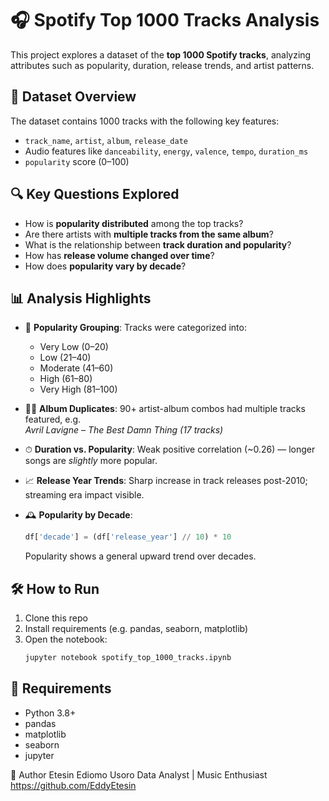 # 🎧 Spotify Top 1000 Tracks Analysis

This project explores a dataset of the **top 1000 Spotify tracks**, analyzing attributes such as popularity, duration, release trends, and artist patterns.

## 📁 Dataset Overview

The dataset contains 1000 tracks with the following key features:

- `track_name`, `artist`, `album`, `release_date`
- Audio features like `danceability`, `energy`, `valence`, `tempo`, `duration_ms`
- `popularity` score (0–100)

## 🔍 Key Questions Explored

- How is **popularity distributed** among the top tracks?
- Are there artists with **multiple tracks from the same album**?
- What is the relationship between **track duration and popularity**?
- How has **release volume changed over time**?
- How does **popularity vary by decade**?

## 📊 Analysis Highlights

- 🎵 **Popularity Grouping**: Tracks were categorized into:
  - Very Low (0–20)
  - Low (21–40)
  - Moderate (41–60)
  - High (61–80)
  - Very High (81–100)

- 👯‍♂️ **Album Duplicates**: 90+ artist-album combos had multiple tracks featured, e.g.  
  *Avril Lavigne – The Best Damn Thing (17 tracks)*

- ⏱ **Duration vs. Popularity**: Weak positive correlation (~0.26) — longer songs are *slightly* more popular.

- 📈 **Release Year Trends**: Sharp increase in track releases post-2010; streaming era impact visible.

- 🕰 **Popularity by Decade**:
  ```python
  df['decade'] = (df['release_year'] // 10) * 10
  ```
  Popularity shows a general upward trend over decades.

## 🛠 How to Run

1. Clone this repo  
2. Install requirements (e.g. pandas, seaborn, matplotlib)  
3. Open the notebook:
   ```bash
   jupyter notebook spotify_top_1000_tracks.ipynb
   ```

## 📌 Requirements

- Python 3.8+
- pandas
- matplotlib
- seaborn
- jupyter

👤 Author
Etesin Ediomo Usoro 
Data Analyst | Music Enthusiast
https://github.com/EddyEtesin
